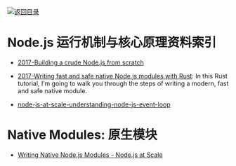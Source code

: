 [![返回目录](https://parg.co/UGo)](https://parg.co/b4z) 
 


# Node.js 运行机制与核心原理资料索引

* [2017-Building a crude Node.js from scratch](https://blog.twobucks.co/building-a-crude-node-js-from-scratch/)

* [2017-Writing fast and safe native Node.js modules with Rust](https://parg.co/U5r): In this Rust tutorial, I’m going to walk you through the steps of writing a modern, fast and safe native module.

- [node-js-at-scale-understanding-node-js-event-loop](https://blog.risingstack.com/node-js-at-scale-understanding-node-js-event-loop/)

# Native Modules: 原生模块

* [Writing Native Node.js Modules - Node.js at Scale](https://blog.risingstack.com/writing-native-node-js-modules/)
